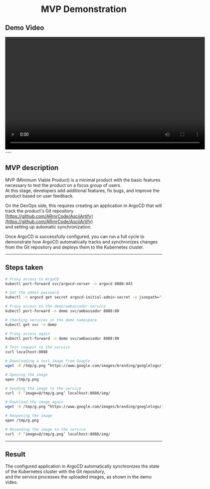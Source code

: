 
<h1 align="center">MVP Demonstration</h1>

## Demo Video

<video width="640" height="360" controls>
  <source src="https://drive.google.com/uc?export=download&id=1LEGiraHnAIm1CKphwYSF_OZowD7Wgooo" type="video/mp4">
  Your browser does not support the video tag.
</video>
---

## MVP description

MVP (Minimum Viable Product) is a minimal product with the basic features necessary to test the product on a focus group of users.  
At this stage, developers add additional features, fix bugs, and improve the product based on user feedback.

On the DevOps side, this requires creating an application in ArgoCD that will track the product's Git repository  
[https://github.com/ARmrCode/AsciiArtify](https://github.com/ARmrCode/AsciiArtify)  
and setting up automatic synchronization.

Once ArgoCD is successfully configured, you can run a full cycle to demonstrate how ArgoCD automatically tracks and synchronizes changes from the Git repository and deploys them to the Kubernetes cluster.

---

## Steps taken

```bash
# Proxy access to ArgoCD
kubectl port-forward svc/argocd-server -n argocd 8080:443

# Get the admin password
kubectl -n argocd get secret argocd-initial-admin-secret -o jsonpath="{.data.password}" | base64 -d; echo

# Proxy access to the demo/ambassador service
kubectl port-forward -n demo svc/ambassador 8088:80

# Checking services in the demo namespace
kubectl get svc -n demo

# Proxy access again
kubectl port-forward -n demo svc/ambassador 8088:80

# Test request to the service
curl localhost:8088

# Downloading a test image from Google
wget -O /tmp/g.png “https://www.google.com/images/branding/googlelogo/1x/googlelogo_color_272x92dp.png”

# Opening the image
open /tmp/g.png 

# Sending the image to the service
curl -F ‘image=@/tmp/g.png’ localhost:8088/img/

# Download the image again
wget -O /tmp/g.png “https://www.google.com/images/branding/googlelogo/1x/googlelogo_color_272x92dp.png”

# Reopening the image
open /tmp/g.png 

# Resending the image to the service
curl -F ‘image=@/tmp/g.png’ localhost:8088/img/
```

---

## Result
The configured application in ArgoCD automatically synchronizes the state of the Kubernetes cluster with the Git repository,  
and the service processes the uploaded images, as shown in the demo video.
